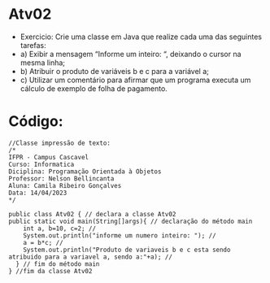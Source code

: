 # Atv02
* Exercicio: Crie uma classe em Java que realize cada uma das seguintes tarefas:
* a) Exibir a mensagem “Informe um inteiro: “, deixando o cursor na mesma linha;
* b) Atribuir o produto de variáveis b e c para a variável a;
* c) Utilizar um comentário para afirmar que um programa executa um cálculo de exemplo de folha de pagamento.

# Código:
    //Classe impressão de texto: 
    /*
    IFPR - Campus Cascavel
    Curso: Informatica
    Diciplina: Programação Orientada à Objetos
    Professor: Nelson Bellincanta
    Aluna: Camila Ribeiro Gonçalves
    Data: 14/04/2023
    */

    public class Atv02 { // declara a classe Atv02
    public static void main(String[]args){ // declaração do método main
        int a, b=10, c=2; //
        System.out.println("informe um numero inteiro: "); //
        a = b*c; // 
        System.out.println("Produto de variaveis b e c esta sendo atribuido para a variavel a, sendo a:"+a); //
      } // fim do método main
    } //fim da classe Atv02
